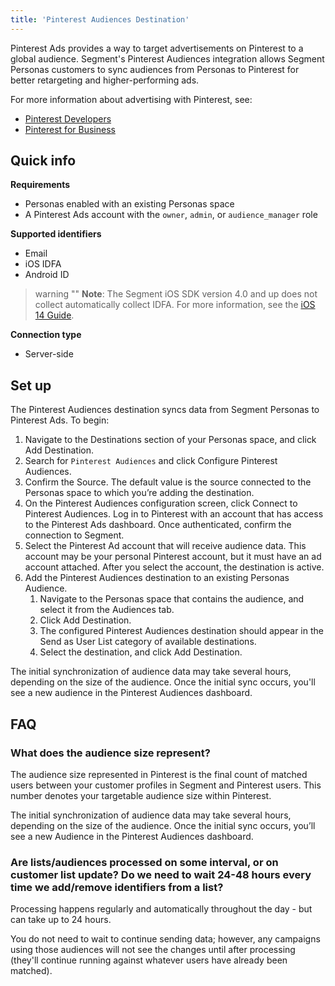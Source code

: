 ```yaml
---
title: 'Pinterest Audiences Destination'
---
```

Pinterest Ads provides a way to target advertisements on Pinterest to a global audience. Segment's Pinterest Audiences integration allows Segment Personas customers to sync audiences from Personas to Pinterest for better retargeting and higher-performing ads.

For more information about advertising with Pinterest, see:
- [Pinterest Developers](https://developers.pinterest.com/docs/widgets/getting-started/?)
- [Pinterest for Business](https://business.pinterest.com/)

## Quick info

**Requirements**
- Personas enabled with an existing Personas space
- A Pinterest Ads account with the `owner`, `admin`, or `audience_manager` role

**Supported identifiers**
- Email
- iOS IDFA
- Android ID

> warning ""
> **Note**: The Segment iOS SDK version 4.0 and up does not collect automatically collect IDFA. For more information, see the [iOS 14 Guide](/docs/connections/sources/catalog/libraries/mobile/ios/ios14-guide/).

**Connection type**
- Server-side

## Set up

The Pinterest Audiences destination syncs data from Segment Personas to Pinterest Ads. To begin:

1. Navigate to the Destinations section of your Personas space, and click Add Destination.
2. Search for `Pinterest Audiences` and click Configure Pinterest Audiences.
3. Confirm the Source. The default value is the source connected to the Personas space to which you’re adding the destination.
4. On the Pinterest Audiences configuration screen, click Connect to Pinterest Audiences. Log in to Pinterest with an account that has access to the Pinterest Ads dashboard. Once authenticated, confirm the connection to Segment.
5. Select the Pinterest Ad account that will receive audience data. This account may be your personal Pinterest account, but it must have an ad account attached. After you select the account, the destination is active.
6. Add the Pinterest Audiences destination to an existing Personas Audience.
    1. Navigate to the Personas space that contains the audience, and select it from the Audiences tab.
    2. Click Add Destination.
    3. The configured Pinterest Audiences destination should appear in the Send as User List category of available destinations.
    4. Select the destination, and click Add Destination.

The initial synchronization of audience data may take several hours, depending on the size of the audience. Once the initial sync occurs, you'll see a new audience in the Pinterest Audiences dashboard.

## FAQ

### What does the audience size represent?
The audience size represented in Pinterest is the final count of matched users between your customer profiles in Segment and Pinterest users. This number denotes your targetable audience size within Pinterest.

The initial synchronization of audience data may take several hours, depending on the size of the audience. Once the initial sync occurs, you’ll see a new Audience in the Pinterest Audiences dashboard.

### Are lists/audiences processed on some interval, or on customer list update? Do we need to wait 24-48 hours every time we add/remove identifiers from a list?
Processing happens regularly and automatically throughout the day - but can take up to 24 hours.

You do not need to wait to continue sending data; however, any campaigns using those audiences will not see the changes until after processing (they'll continue running against whatever users have already been matched).
